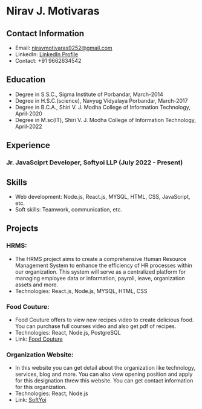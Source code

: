 # Nirav J. Motivaras
## Contact Information
- Email: niravmotivaras9252@gmail.com
- LinkedIn: [LinkedIn Profile](https://www.linkedin.com/in/nirav-motivaras)
- Contact: +91 9662634542

## Education
- Degree in S.S.C., Sigma Institute of Porbandar, March-2014
- Degree in H.S.C.(science), Navyug Vidyalaya Porbandar, March-2017
- Degree in B.C.A., Shiri V. J. Modha College of Information Technology, April-2020
- Degree in M.sc(IT), Shiri V. J. Modha College of Information Technology, April-2022

## Experience
### Jr. JavaSciprt Developer, Softyoi LLP (July 2022 - Present)

## Skills
- Web development: Node.js, React.js, MYSQL, HTML, CSS, JavaScript, etc.
- Soft skills: Teamwork, communication, etc.

## Projects
### HRMS:
- The HRMS project aims to create a comprehensive Human Resource Management System to enhance the efficiency of HR processes within our organization. This system will serve as a centralized platform for managing employee data or information, payroll, leave, organization assets and more.
- Technologies: React.js, Node.js, MYSQL, HTML, CSS
 
### Food Couture:
- Food Couture offers to view new recipes video to create delicious food. You can purchase full courses video and also get pdf of recipes.
- Technologies: React, Node.js, PostgreSQL
- Link: [Food Couture](https://www.foodcouture.in/)

### Organization Website:
- In this website you can get detail about the organization like technology, services, blog and more. You can also view opening position and apply for this designation threw this website. You can get contact information for this organization.
- Technologies: React, Node.js
- Link: [SoftYoi](https://www.softyoi.com/)
